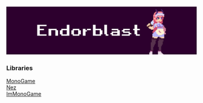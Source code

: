 ![](docs/Banner.png)


### Libraries
[MonoGame](https://github.com/MonoGame/MonoGame)<br>
[Nez](https://github.com/prime31/Nez)<br>
[ImMonoGame](https://github.com/shanedroid32/ImMonoGame)<br>


